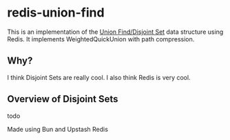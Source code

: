 # redis-union-find

This is an implementation of the [Union Find/Disjoint Set](https://cs61b-2.gitbook.io/cs61b-textbook/14.-disjoint-sets) data structure using Redis. It implements WeightedQuickUnion with path compression.

## Why?
I think Disjoint Sets are really cool. I also think Redis is very cool.

## Overview of Disjoint Sets
todo

Made using Bun and Upstash Redis